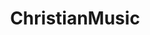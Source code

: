 ---
title: ChristianMusic
crosslinks:
- IndieChristianMusic
- TiesThatBind
- christcore
- Christianity
---